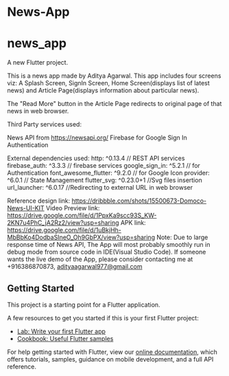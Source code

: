 # News-App
# news_app

A new Flutter project.

This is a news app made by Aditya Agarwal.
This app includes four screens viz: A Splash Screen, SignIn Screen, Home Screen(displays list of latest news) and Article Page(displays information about particular news).

The "Read More" button in the Article Page redirects to original page of that news in web browser.

Third Party services used:

News API from https://newsapi.org/
Firebase for Google Sign In Authentication

External dependencies used:
    http: ^0.13.4 // REST API services
  firebase_auth: ^3.3.3 // firebase services
  google_sign_in: ^5.2.1 // for Authentication
  font_awesome_flutter: ^9.2.0 // for Google Icon
  provider: ^6.0.1 // State Management
  flutter_svg: ^0.23.0+1 //Svg files insertion
  url_launcher: ^6.0.17 //Redirecting to external URL in web browser

Reference design link: https://dribbble.com/shots/15500673-Domoco-News-UI-KIT
Video Preview link: https://drive.google.com/file/d/1PpxKa9scc93S_KW-2KN7u4PhC_jA2Rz2/view?usp=sharing
APK link: https://drive.google.com/file/d/1uBkjHh-MbBbKo4DodbaSIneO_Oh9GbPX/view?usp=sharing
Note: Due to large response time of News API, The App will most probably smoothly run in debug mode from source code in IDE(Visual Studio Code). If someone wants the live demo of the App, please consider contacting me at +916386870873, adityaagarwal977@gmail.com


## Getting Started

This project is a starting point for a Flutter application.

A few resources to get you started if this is your first Flutter project:

- [Lab: Write your first Flutter app](https://flutter.dev/docs/get-started/codelab)
- [Cookbook: Useful Flutter samples](https://flutter.dev/docs/cookbook)

For help getting started with Flutter, view our
[online documentation](https://flutter.dev/docs), which offers tutorials,
samples, guidance on mobile development, and a full API reference.
